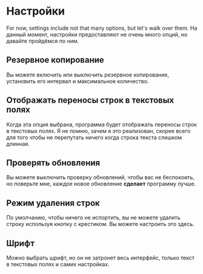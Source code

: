# Настройки

For now, settings include not that many options, but let's walk over them.
На данный момент, настройки предоставляют не очень много опций, но давайте пройдёмся по ним.

## Резервное копирование

Вы можете включить или выключить резервное копирование, установить его интервал и максимальное количество.

## Отображать переносы строк в текстовых полях

Когда эта опция выбрана, программа будет отображать переносы строк в текстовых полях. Я не помню, зачем я это реализован, скорее всего для того чтобы не перепутать ничего когда строка текста слишком длинная.

## Проверять обновления

Вы можете выключить проверку обновлений, чтобы вас не беспокоить, но поверьте мне, каждое новое обновление **сделает** программу лучше.

## Режим удаления строк

По умолчанию, чтобы ничего не испортить, вы не можете удалить строку используя кнопку с крестиком.
Вы можете настроить это здесь.

## Шрифт

Можно выбрать шрифт, но он не затронет весь интерфейс, только текст в текстовых полях и самих настройках.
